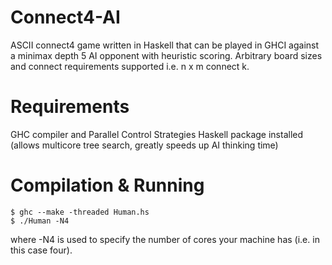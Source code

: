 # Connect4-AI
ASCII connect4 game written in Haskell that can be played in GHCI against a minimax depth 5 AI opponent with heuristic scoring. Arbitrary board sizes and connect requirements supported i.e. n x m connect k.

# Requirements
GHC compiler and Parallel Control Strategies Haskell package installed (allows multicore tree search, greatly speeds up AI thinking time)

# Compilation & Running
    $ ghc --make -threaded Human.hs  
    $ ./Human -N4  

where -N4 is used to specify the number of cores your machine has (i.e. in this case four).
